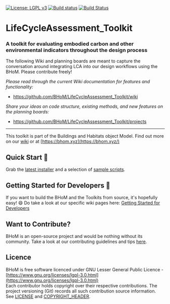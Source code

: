 [![License: LGPL v3](https://img.shields.io/badge/License-LGPL%20v3-blue.svg)](https://www.gnu.org/licenses/lgpl-3.0) [![Build status](https://ci.appveyor.com/api/projects/status/a5ecnenoai4ydkrv/branch/master?svg=true)](https://ci.appveyor.com/api/projects/status/lifecycleassessment_toolkit/branch/master) [![Build Status](https://dev.azure.com/BHoMBot/BHoM/_apis/build/status/LifeCycleAssessment_Toolkit/LifeCycleAssessment_Toolkit.CheckCore?branchName=master)](https://dev.azure.com/BHoMBot/BHoM/_build/latest?definitionId=193&branchName=master)

# LifeCycleAssessment_Toolkit
### A toolkit for evaluating embodied carbon and other environmental indicators throughout the design process

The following Wiki and planning boards are meant to capture the conversation around integrating LCA into our design workflows using the BHoM. Please contribute freely!

*Please read through the current Wiki documentation for features and functionality:*
 - https://github.com/BHoM/LifeCycleAssessment_Toolkit/wiki

*Share your ideas on code structure, existing methods, and new features on the planning boards:*
 - https://github.com/BHoM/LifeCycleAssessment_Toolkit/projects

---
This toolkit is part of the Buildings and Habitats object Model. Find out more on our [wiki](https://github.com/BHoM/documentation/wiki) or at [https://bhom.xyz](https://bhom.xyz/)

## Quick Start 🚀 

Grab the [latest installer](https://bhom.xyz/) and a selection of [sample scripts](https://github.com/BHoM/samples).


## Getting Started for Developers 🤖 

If you want to build the BHoM and the Toolkits from source, it's hopefully easy! 😄 
Do take a look at our specific wiki pages here: [Getting Started for Developers](https://bhom.xyz/documentation/Contributing/Getting-started-for-developers/)


## Want to Contribute? ##

BHoM is an open-source project and would be nothing without its community. Take a look at our contributing guidelines and tips [here](https://github.com/BHoM/BHoM/blob/main/CONTRIBUTING.md).


## Licence ##

BHoM is free software licenced under GNU Lesser General Public Licence - [https://www.gnu.org/licenses/lgpl-3.0.html](https://www.gnu.org/licenses/lgpl-3.0.html)  
Each contributor holds copyright over their respective contributions.
The project versioning (Git) records all such contribution source information.
See [LICENSE](https://github.com/BHoM/BHoM/blob/main/LICENSE) and [COPYRIGHT_HEADER](https://github.com/BHoM/BHoM/blob/main/COPYRIGHT_HEADER.txt).

